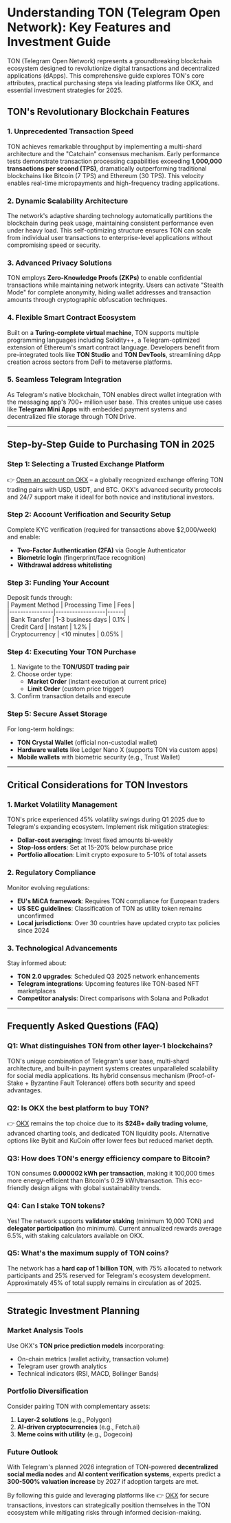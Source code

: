 # Understanding TON (Telegram Open Network): Key Features and Investment Guide  

TON (Telegram Open Network) represents a groundbreaking blockchain ecosystem designed to revolutionize digital transactions and decentralized applications (dApps). This comprehensive guide explores TON's core attributes, practical purchasing steps via leading platforms like OKX, and essential investment strategies for 2025.  

## TON's Revolutionary Blockchain Features  

### 1. Unprecedented Transaction Speed  
TON achieves remarkable throughput by implementing a multi-shard architecture and the "Catchain" consensus mechanism. Early performance tests demonstrate transaction processing capabilities exceeding **1,000,000 transactions per second (TPS)**, dramatically outperforming traditional blockchains like Bitcoin (7 TPS) and Ethereum (30 TPS). This velocity enables real-time micropayments and high-frequency trading applications.  

### 2. Dynamic Scalability Architecture  
The network's adaptive sharding technology automatically partitions the blockchain during peak usage, maintaining consistent performance even under heavy load. This self-optimizing structure ensures TON can scale from individual user transactions to enterprise-level applications without compromising speed or security.  

### 3. Advanced Privacy Solutions  
TON employs **Zero-Knowledge Proofs (ZKPs)** to enable confidential transactions while maintaining network integrity. Users can activate "Stealth Mode" for complete anonymity, hiding wallet addresses and transaction amounts through cryptographic obfuscation techniques.  

### 4. Flexible Smart Contract Ecosystem  
Built on a **Turing-complete virtual machine**, TON supports multiple programming languages including Solidity++, a Telegram-optimized extension of Ethereum's smart contract language. Developers benefit from pre-integrated tools like **TON Studio** and **TON DevTools**, streamlining dApp creation across sectors from DeFi to metaverse platforms.  

### 5. Seamless Telegram Integration  
As Telegram's native blockchain, TON enables direct wallet integration with the messaging app's 700+ million user base. This creates unique use cases like **Telegram Mini Apps** with embedded payment systems and decentralized file storage through TON Drive.  

---

## Step-by-Step Guide to Purchasing TON in 2025  

### Step 1: Selecting a Trusted Exchange Platform  
👉 [Open an account on OKX](https://bit.ly/okx-bonus) – a globally recognized exchange offering TON trading pairs with USD, USDT, and BTC. OKX's advanced security protocols and 24/7 support make it ideal for both novice and institutional investors.  

### Step 2: Account Verification and Security Setup  
Complete KYC verification (required for transactions above $2,000/week) and enable:  
- **Two-Factor Authentication (2FA)** via Google Authenticator  
- **Biometric login** (fingerprint/face recognition)  
- **Withdrawal address whitelisting**  

### Step 3: Funding Your Account  
Deposit funds through:  
| Payment Method | Processing Time | Fees |  
|----------------|------------------|------|  
| Bank Transfer | 1-3 business days | 0.1% |  
| Credit Card | Instant | 1.2% |  
| Cryptocurrency | <10 minutes | 0.05% |  

### Step 4: Executing Your TON Purchase  
1. Navigate to the **TON/USDT trading pair**  
2. Choose order type:  
   - **Market Order** (instant execution at current price)  
   - **Limit Order** (custom price trigger)  
3. Confirm transaction details and execute  

### Step 5: Secure Asset Storage  
For long-term holdings:  
- **TON Crystal Wallet** (official non-custodial wallet)  
- **Hardware wallets** like Ledger Nano X (supports TON via custom apps)  
- **Mobile wallets** with biometric security (e.g., Trust Wallet)  

---

## Critical Considerations for TON Investors  

### 1. Market Volatility Management  
TON's price experienced 45% volatility swings during Q1 2025 due to Telegram's expanding ecosystem. Implement risk mitigation strategies:  
- **Dollar-cost averaging**: Invest fixed amounts bi-weekly  
- **Stop-loss orders**: Set at 15-20% below purchase price  
- **Portfolio allocation**: Limit crypto exposure to 5-10% of total assets  

### 2. Regulatory Compliance  
Monitor evolving regulations:  
- **EU's MiCA framework**: Requires TON compliance for European traders  
- **US SEC guidelines**: Classification of TON as utility token remains unconfirmed  
- **Local jurisdictions**: Over 30 countries have updated crypto tax policies since 2024  

### 3. Technological Advancements  
Stay informed about:  
- **TON 2.0 upgrades**: Scheduled Q3 2025 network enhancements  
- **Telegram integrations**: Upcoming features like TON-based NFT marketplaces  
- **Competitor analysis**: Direct comparisons with Solana and Polkadot  

---

## Frequently Asked Questions (FAQ)  

### Q1: What distinguishes TON from other layer-1 blockchains?  
TON's unique combination of Telegram's user base, multi-shard architecture, and built-in payment systems creates unparalleled scalability for social media applications. Its hybrid consensus mechanism (Proof-of-Stake + Byzantine Fault Tolerance) offers both security and speed advantages.  

### Q2: Is OKX the best platform to buy TON?  
👉 [OKX](https://bit.ly/okx-bonus) remains the top choice due to its **$24B+ daily trading volume**, advanced charting tools, and dedicated TON liquidity pools. Alternative options like Bybit and KuCoin offer lower fees but reduced market depth.  

### Q3: How does TON's energy efficiency compare to Bitcoin?  
TON consumes **0.000002 kWh per transaction**, making it 100,000 times more energy-efficient than Bitcoin's 0.29 kWh/transaction. This eco-friendly design aligns with global sustainability trends.  

### Q4: Can I stake TON tokens?  
Yes! The network supports **validator staking** (minimum 10,000 TON) and **delegator participation** (no minimum). Current annualized rewards average 6.5%, with staking calculators available on OKX.  

### Q5: What's the maximum supply of TON coins?  
The network has a **hard cap of 1 billion TON**, with 75% allocated to network participants and 25% reserved for Telegram's ecosystem development. Approximately 45% of total supply remains in circulation as of 2025.  

---

## Strategic Investment Planning  

### Market Analysis Tools  
Use OKX's **TON price prediction models** incorporating:  
- On-chain metrics (wallet activity, transaction volume)  
- Telegram user growth analytics  
- Technical indicators (RSI, MACD, Bollinger Bands)  

### Portfolio Diversification  
Consider pairing TON with complementary assets:  
1. **Layer-2 solutions** (e.g., Polygon)  
2. **AI-driven cryptocurrencies** (e.g., Fetch.ai)  
3. **Meme coins with utility** (e.g., Dogecoin)  

### Future Outlook  
With Telegram's planned 2026 integration of TON-powered **decentralized social media nodes** and **AI content verification systems**, experts predict a **300-500% valuation increase** by 2027 if adoption targets are met.  

By following this guide and leveraging platforms like 👉 [OKX](https://bit.ly/okx-bonus) for secure transactions, investors can strategically position themselves in the TON ecosystem while mitigating risks through informed decision-making.